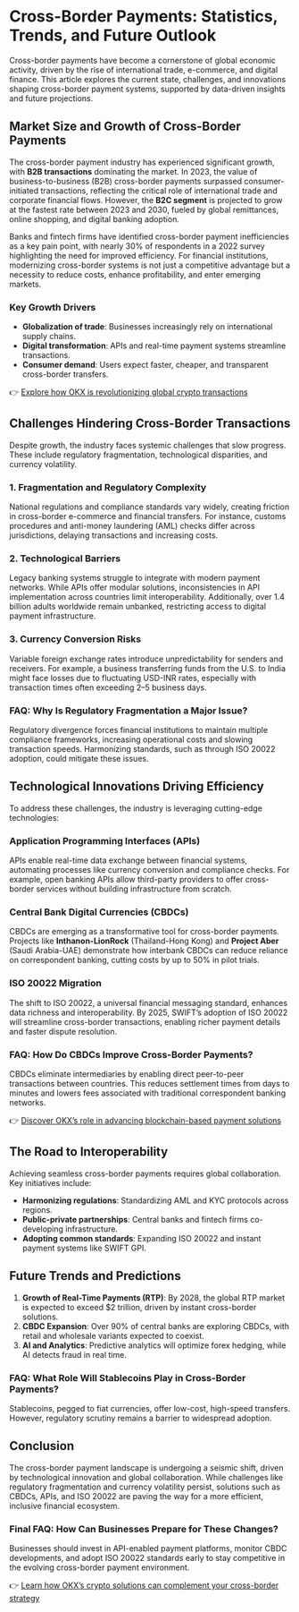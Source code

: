 # Cross-Border Payments: Statistics, Trends, and Future Outlook  

Cross-border payments have become a cornerstone of global economic activity, driven by the rise of international trade, e-commerce, and digital finance. This article explores the current state, challenges, and innovations shaping cross-border payment systems, supported by data-driven insights and future projections.  

## Market Size and Growth of Cross-Border Payments  

The cross-border payment industry has experienced significant growth, with **B2B transactions** dominating the market. In 2023, the value of business-to-business (B2B) cross-border payments surpassed consumer-initiated transactions, reflecting the critical role of international trade and corporate financial flows. However, the **B2C segment** is projected to grow at the fastest rate between 2023 and 2030, fueled by global remittances, online shopping, and digital banking adoption.  

Banks and fintech firms have identified cross-border payment inefficiencies as a key pain point, with nearly 30% of respondents in a 2022 survey highlighting the need for improved efficiency. For financial institutions, modernizing cross-border systems is not just a competitive advantage but a necessity to reduce costs, enhance profitability, and enter emerging markets.  

### Key Growth Drivers  
- **Globalization of trade**: Businesses increasingly rely on international supply chains.  
- **Digital transformation**: APIs and real-time payment systems streamline transactions.  
- **Consumer demand**: Users expect faster, cheaper, and transparent cross-border transfers.  

👉 [Explore how OKX is revolutionizing global crypto transactions](https://bit.ly/okx-bonus)  

## Challenges Hindering Cross-Border Transactions  

Despite growth, the industry faces systemic challenges that slow progress. These include regulatory fragmentation, technological disparities, and currency volatility.  

### 1. Fragmentation and Regulatory Complexity  
National regulations and compliance standards vary widely, creating friction in cross-border e-commerce and financial transfers. For instance, customs procedures and anti-money laundering (AML) checks differ across jurisdictions, delaying transactions and increasing costs.  

### 2. Technological Barriers  
Legacy banking systems struggle to integrate with modern payment networks. While APIs offer modular solutions, inconsistencies in API implementation across countries limit interoperability. Additionally, over 1.4 billion adults worldwide remain unbanked, restricting access to digital payment infrastructure.  

### 3. Currency Conversion Risks  
Variable foreign exchange rates introduce unpredictability for senders and receivers. For example, a business transferring funds from the U.S. to India might face losses due to fluctuating USD-INR rates, especially with transaction times often exceeding 2–5 business days.  

### FAQ: Why Is Regulatory Fragmentation a Major Issue?  
Regulatory divergence forces financial institutions to maintain multiple compliance frameworks, increasing operational costs and slowing transaction speeds. Harmonizing standards, such as through ISO 20022 adoption, could mitigate these issues.  

## Technological Innovations Driving Efficiency  

To address these challenges, the industry is leveraging cutting-edge technologies:  

### Application Programming Interfaces (APIs)  
APIs enable real-time data exchange between financial systems, automating processes like currency conversion and compliance checks. For example, open banking APIs allow third-party providers to offer cross-border services without building infrastructure from scratch.  

### Central Bank Digital Currencies (CBDCs)  
CBDCs are emerging as a transformative tool for cross-border payments. Projects like **Inthanon-LionRock** (Thailand-Hong Kong) and **Project Aber** (Saudi Arabia-UAE) demonstrate how interbank CBDCs can reduce reliance on correspondent banking, cutting costs by up to 50% in pilot trials.  

### ISO 20022 Migration  
The shift to ISO 20022, a universal financial messaging standard, enhances data richness and interoperability. By 2025, SWIFT’s adoption of ISO 20022 will streamline cross-border transactions, enabling richer payment details and faster dispute resolution.  

### FAQ: How Do CBDCs Improve Cross-Border Payments?  
CBDCs eliminate intermediaries by enabling direct peer-to-peer transactions between countries. This reduces settlement times from days to minutes and lowers fees associated with traditional correspondent banking networks.  

👉 [Discover OKX’s role in advancing blockchain-based payment solutions](https://bit.ly/okx-bonus)  

## The Road to Interoperability  

Achieving seamless cross-border payments requires global collaboration. Key initiatives include:  
- **Harmonizing regulations**: Standardizing AML and KYC protocols across regions.  
- **Public-private partnerships**: Central banks and fintech firms co-developing infrastructure.  
- **Adopting common standards**: Expanding ISO 20022 and instant payment systems like SWIFT GPI.  

## Future Trends and Predictions  

1. **Growth of Real-Time Payments (RTP)**: By 2028, the global RTP market is expected to exceed $2 trillion, driven by instant cross-border solutions.  
2. **CBDC Expansion**: Over 90% of central banks are exploring CBDCs, with retail and wholesale variants expected to coexist.  
3. **AI and Analytics**: Predictive analytics will optimize forex hedging, while AI detects fraud in real time.  

### FAQ: What Role Will Stablecoins Play in Cross-Border Payments?  
Stablecoins, pegged to fiat currencies, offer low-cost, high-speed transfers. However, regulatory scrutiny remains a barrier to widespread adoption.  

## Conclusion  

The cross-border payment landscape is undergoing a seismic shift, driven by technological innovation and global collaboration. While challenges like regulatory fragmentation and currency volatility persist, solutions such as CBDCs, APIs, and ISO 20022 are paving the way for a more efficient, inclusive financial ecosystem.  

### Final FAQ: How Can Businesses Prepare for These Changes?  
Businesses should invest in API-enabled payment platforms, monitor CBDC developments, and adopt ISO 20022 standards early to stay competitive in the evolving cross-border payment environment.  

👉 [Learn how OKX’s crypto solutions can complement your cross-border strategy](https://bit.ly/okx-bonus)